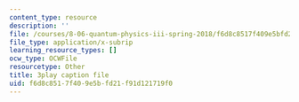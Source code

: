 ```yaml
---
content_type: resource
description: ''
file: /courses/8-06-quantum-physics-iii-spring-2018/f6d8c8517f409e5bfd21f91d121719f0_UOoKUdjVP78.srt
file_type: application/x-subrip
learning_resource_types: []
ocw_type: OCWFile
resourcetype: Other
title: 3play caption file
uid: f6d8c851-7f40-9e5b-fd21-f91d121719f0
---
```

